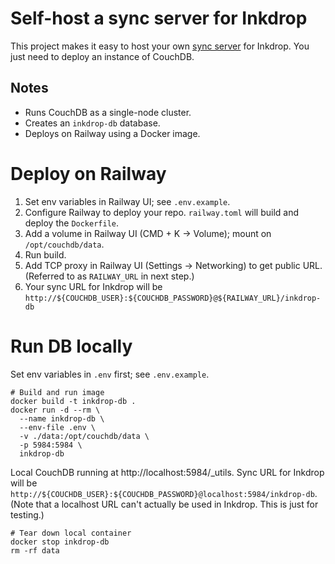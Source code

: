 # Self-host a sync server for Inkdrop

This project makes it easy to host your own [sync server] for Inkdrop.
You just need to deploy an instance of CouchDB.

## Notes

- Runs CouchDB as a single-node cluster.
- Creates an `inkdrop-db` database.
- Deploys on Railway using a Docker image.

# Deploy on Railway

1. Set env variables in Railway UI; see `.env.example`.
2. Configure Railway to deploy your repo. `railway.toml` will build and deploy the `Dockerfile`.
3. Add a volume in Railway UI (CMD + K -> Volume); mount on `/opt/couchdb/data`.
4. Run build.
5. Add TCP proxy in Railway UI (Settings -> Networking) to get public URL. (Referred to as `RAILWAY_URL` in next step.)
6. Your sync URL for Inkdrop will be `http://${COUCHDB_USER}:${COUCHDB_PASSWORD}@${RAILWAY_URL}/inkdrop-db`

# Run DB locally

Set env variables in `.env` first; see `.env.example`.

```shell
# Build and run image
docker build -t inkdrop-db .
docker run -d --rm \
  --name inkdrop-db \
  --env-file .env \
  -v ./data:/opt/couchdb/data \
  -p 5984:5984 \
  inkdrop-db
```

Local CouchDB running at http://localhost:5984/_utils.
Sync URL for Inkdrop will be `http://${COUCHDB_USER}:${COUCHDB_PASSWORD}@localhost:5984/inkdrop-db`.
(Note that a localhost URL can't actually be used in Inkdrop. This is just for testing.)

```shell
# Tear down local container
docker stop inkdrop-db
rm -rf data
```

[sync server]: https://docs.inkdrop.app/reference/note-synchronization#how-to-set-up-your-own-sync-server
